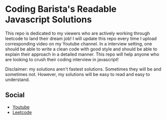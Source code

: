 # Coding Barista's Readable Javascript Solutions

This repo is dedicated to my viewers who are actively working through leetcode to land their dream job!
I will update this repo every time I upload corresponding video on my Youtube channel.
In a interview setting, one should be able to write a clean code with good style and should be able to explain their approach in a detailed manner. This repo will help anyone who are looking to crush their coding interview in javascript!

Disclaimer: my solutions aren't fastest solutions. Sometimes they will be and sometimes not. However, my solutions will be easy to read and easy to understand.

## Social
- [Youtube](https://www.youtube.com/channel/UC9wR_JP97igzTOr7XUSQEGA)
- [Leetcode](https://leetcode.com/codingbarista/)